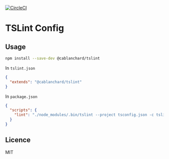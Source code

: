 [![CircleCI](https://circleci.com/gh/cblanc/tslint.json.svg?style=svg)](https://circleci.com/gh/cblanc/tslint.json)

# TSLint Config

## Usage

```bash
npm install --save-dev @cablanchard/tslint
```

In `tslint.json`

```json
{
  "extends": "@cablanchard/tslint"
}
```

In `package.json`

```json
{
  "scripts": {
    "lint": "./node_modules/.bin/tslint --project tsconfig.json -c tslint.json"
  }
}
```

## Licence

MIT

